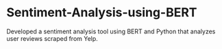 # Sentiment-Analysis-using-BERT
Developed a sentiment analysis tool using BERT and Python that analyzes user reviews scraped from Yelp.
